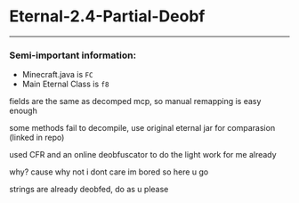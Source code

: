 # Eternal-2.4-Partial-Deobf

---

### Semi-important information:

- Minecraft.java is `FC`
- Main Eternal Class is `f8`

fields are the same as decomped mcp, so manual remapping is easy enough

some methods fail to decompile, use original eternal jar for comparasion (linked in repo)

used CFR and an online deobfuscator to do the light work for me already

why? cause why not i dont care im bored so here u go

strings are already deobfed, do as u please
